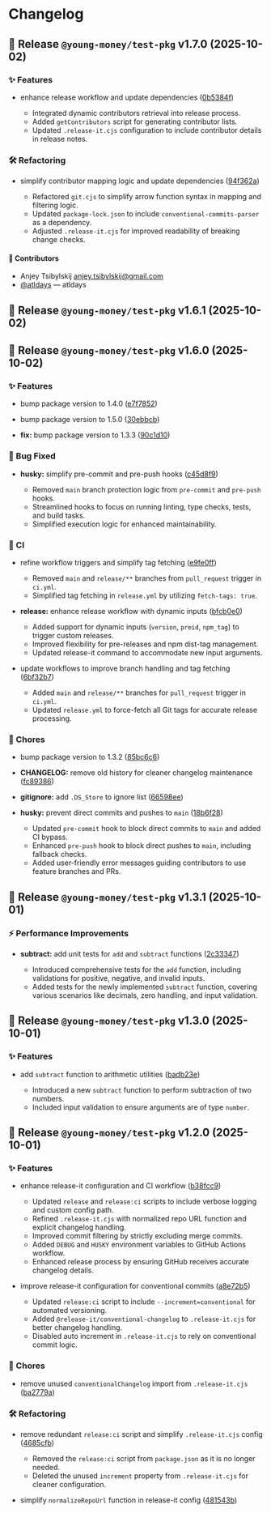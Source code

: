# Changelog

## 🚀 Release `@young-money/test-pkg` v1.7.0 (2025-10-02)

### ✨ Features

* enhance release workflow and update dependencies ([0b5384f](https://github.com/atldays/test-pkg/commit/0b5384f1dc9ce28d1ed0e797a3e99c721b98ef58))

  - Integrated dynamic contributors retrieval into release process.
  - Added `getContributors` script for generating contributor lists.
  - Updated `.release-it.cjs` configuration to include contributor details in release notes.


### 🛠️ Refactoring

* simplify contributor mapping logic and update dependencies ([94f362a](https://github.com/atldays/test-pkg/commit/94f362a6daabd5da835bd764b8e0746fa540e142))

  - Refactored `git.cjs` to simplify arrow function syntax in mapping and filtering logic.
  - Updated `package-lock.json` to include `conventional-commits-parser` as a dependency.
  - Adjusted `.release-it.cjs` for improved readability of breaking change checks.




#### 🙌 Contributors

- Anjey Tsibylskij <anjey.tsibylskij@gmail.com>
- [@atldays](https://github.com/atldays) — atldays

## 🚀 Release `@young-money/test-pkg` v1.6.1 (2025-10-02)

## 🚀 Release `@young-money/test-pkg` v1.6.0 (2025-10-02)

### ✨ Features

* bump package version to 1.4.0 ([e7f7852](https://github.com/atldays/test-pkg/commit/e7f78525153fbb2b54ec2c390d165e6da8dd1849))


* bump package version to 1.5.0 ([30ebbcb](https://github.com/atldays/test-pkg/commit/30ebbcbfff628d6fa6bce0bcd03afb557b6ab4bb))


* **fix:** bump package version to 1.3.3 ([90c1d10](https://github.com/atldays/test-pkg/commit/90c1d10eaf4e5391a99ef44e92e953b457b932e6))



### 🐛 Bug Fixed

* **husky:** simplify pre-commit and pre-push hooks ([c45d8f9](https://github.com/atldays/test-pkg/commit/c45d8f9797e5f502c111eb6f66e46e6f670d909f))

  - Removed `main` branch protection logic from `pre-commit` and `pre-push` hooks.
  - Streamlined hooks to focus on running linting, type checks, tests, and build tasks.
  - Simplified execution logic for enhanced maintainability.


### 🤖 CI

* refine workflow triggers and simplify tag fetching ([e9fe0ff](https://github.com/atldays/test-pkg/commit/e9fe0ff3b002f761daddd62cbf4544ea90737ee3))

  - Removed `main` and `release/**` branches from `pull_request` trigger in `ci.yml`.
  - Simplified tag fetching in `release.yml` by utilizing `fetch-tags: true`.

* **release:** enhance release workflow with dynamic inputs ([bfcb0e0](https://github.com/atldays/test-pkg/commit/bfcb0e07c1d9cea2816959b0e7b90562848469a9))

  - Added support for dynamic inputs (`version`, `preid`, `npm_tag`) to trigger custom releases.
  - Improved flexibility for pre-releases and npm dist-tag management.
  - Updated release-it command to accommodate new input arguments.

* update workflows to improve branch handling and tag fetching ([6bf32b7](https://github.com/atldays/test-pkg/commit/6bf32b70c4d5b9678dd87c345b4757384ecc074b))

  - Added `main` and `release/**` branches for `pull_request` trigger in `ci.yml`.
  - Updated `release.yml` to force-fetch all Git tags for accurate release processing.


### 🧹 Chores

* bump package version to 1.3.2 ([85bc6c6](https://github.com/atldays/test-pkg/commit/85bc6c6cecb05fae019dafa34f0df442baa0ff3f))


* **CHANGELOG:** remove old history for cleaner changelog maintenance ([fc89386](https://github.com/atldays/test-pkg/commit/fc89386192f7532e7831a76ec1cd0517ec1b0dc0))


* **gitignore:** add `.DS_Store` to ignore list ([66598ee](https://github.com/atldays/test-pkg/commit/66598ee7661b08e37353984523a27d681a6e54b6))


* **husky:** prevent direct commits and pushes to `main` ([18b6f28](https://github.com/atldays/test-pkg/commit/18b6f286d495e6905bacd930e3edb2e369279292))

  - Updated `pre-commit` hook to block direct commits to `main` and added CI bypass.
  - Enhanced `pre-push` hook to block direct pushes to `main`, including fallback checks.
  - Added user-friendly error messages guiding contributors to use feature branches and PRs.

## 🚀 Release `@young-money/test-pkg` v1.3.1 (2025-10-01)

### ⚡️ Performance Improvements

* **subtract:** add unit tests for `add` and `subtract` functions ([2c33347](https://github.com/atldays/test-pkg/commit/2c333472365ee2f0cc7e00e3ee31684a6ee851d9))

  - Introduced comprehensive tests for the `add` function,
    including validations for positive, negative, and invalid inputs.
  - Added tests for the newly implemented `subtract` function,
    covering various scenarios like decimals, zero handling, and input validation.

## 🚀 Release `@young-money/test-pkg` v1.3.0 (2025-10-01)

### ✨ Features

* add `subtract` function to arithmetic utilities ([badb23e](https://github.com/atldays/test-pkg/commit/badb23ee55e641c8842b3cd18eaef0893a0cd0c2))

  - Introduced a new `subtract` function to perform subtraction of two numbers.
  - Included input validation to ensure arguments are of type `number`.

## 🚀 Release `@young-money/test-pkg` v1.2.0 (2025-10-01)

### ✨ Features

* enhance release-it configuration and CI workflow ([b38fcc9](https://github.com/atldays/test-pkg/commit/b38fcc90130dc217597cc97429972159d9361392))

  - Updated `release` and `release:ci` scripts to include verbose logging and custom config path.
  - Refined `.release-it.cjs` with normalized repo URL function and explicit changelog handling.
  - Improved commit filtering by strictly excluding merge commits.
  - Added `DEBUG` and `HUSKY` environment variables to GitHub Actions workflow.
  - Enhanced release process by ensuring GitHub receives accurate changelog details.

* improve release-it configuration for conventional commits ([a8e72b5](https://github.com/atldays/test-pkg/commit/a8e72b507cb1ea9bcfad2f9e9be18b86db0e12cc))

  - Updated `release:ci` script to include `--increment=conventional` for automated versioning.
  - Added `@release-it/conventional-changelog` to `.release-it.cjs` for better changelog handling.
  - Disabled auto increment in `.release-it.cjs` to rely on conventional commit logic.


### 🧹 Chores

* remove unused `conventionalChangelog` import from `.release-it.cjs` ([ba2779a](https://github.com/atldays/test-pkg/commit/ba2779ab5be1d3c697bb3d738c52d133b0a31dab))



### 🛠️ Refactoring

* remove redundant `release:ci` script and simplify `.release-it.cjs` config ([4685cfb](https://github.com/atldays/test-pkg/commit/4685cfbb040f916e1e426b358747fb9aececed89))

  - Removed the `release:ci` script from `package.json` as it is no longer needed.
  - Deleted the unused `increment` property from `.release-it.cjs` for cleaner configuration.

* simplify `normalizeRepoUrl` function in release-it config ([481543b](https://github.com/atldays/test-pkg/commit/481543bf03651eca5ec21a97d20c17c888f4cc46))
